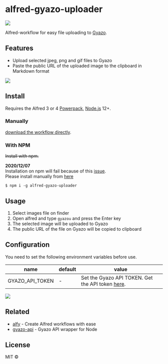 # alfred-gyazo-uploader

![](https://i.gyazo.com/4ce3e6ee776197bb1269b63fb1943ca7.png)

Alfred-workflow for easy file uploading to [Gyazo](https://gyazo.com).

## Features

- Upload selected jpeg, png and gif files to Gyazo
- Paste the public URL of the uploaded image to the clipboard in Markdown format

![](https://i.gyazo.com/e4cf93b2f2b5ca0b430f62446d0efce0.gif)

## Install
Requires the Alfred 3 or 4 [Powerpack](https://www.alfredapp.com/powerpack/), [Node.js](https://nodejs.org) 12+.

### Manually
[download the workflow directly](https://github.com/kawamataryo/alfred-gyazo-uploader/releases).

### With NPM
~~Install with npm.~~

**2020/12/07**  
Installation on npm will fail because of this [issue](https://github.com/SamVerschueren/alfred-link/issues/22).  
Please install manually from [here](https://github.com/kawamataryo/alfred-gyazo-uploader/releases)

```
$ npm i -g alfred-gyazo-uploader
```


## Usage

1. Select images file on finder
2. Open alfred and type `gyazou` and press the Enter key
3. The selected image will be uploaded to Gyazo
4. The public URL of the file on Gyazo will be copied to clipboard

## Configuration
You need to set the following environment variables before use.

|name|default|value|
|---|---|---|
|GYAZO_API_TOKEN | - | Set the Gyazo API TOKEN. Get the API token [here](https://gyazo.com/api?lang=en). |

![](https://i.gyazo.com/bfd53087ad1706d422a5644d2c3d04b5.png)

## Related

- [alfy](https://github.com/sindresorhus/alfy) - Create Alfred workflows with ease
- [gyazo-api](https://www.npmjs.com/package/gyazo-api) - Gyazo API wrapper for Node

## License

MIT ©

